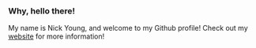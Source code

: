 ### Why, hello there!

My name is Nick Young, and welcome to my Github profile! Check out my [website](https://n-young.me) for more information!
